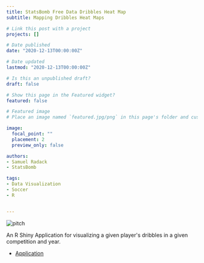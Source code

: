 ```yaml
---
title: StatsBomb Free Data Dribbles Heat Map
subtitle: Mapping Dribbles Heat Maps

# Link this post with a project
projects: []

# Date published
date: "2020-12-13T00:00:00Z"

# Date updated
lastmod: "2020-12-13T00:00:00Z"

# Is this an unpublished draft?
draft: false

# Show this page in the Featured widget?
featured: false

# Featured image
# Place an image named `featured.jpg/png` in this page's folder and customize its options here.

image:
  focal_point: ""
  placement: 2
  preview_only: false

authors:
- Samuel Radack
- StatsBomb

tags:
- Data Visualization
- Soccer
- R


---
```

![pitch](/img/pitch.jpg)

An R Shiny Application for visualizing a given player's dribbles in a given competition and year.

* [Application](https://samuelradack.shinyapps.io/dribblesHeatMap/)

